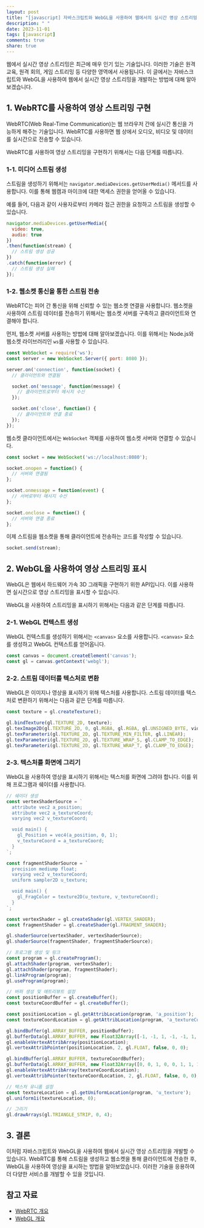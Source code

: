 ```yaml
---
layout: post
title: "[javascript] 자바스크립트와 WebGL을 사용하여 웹에서의 실시간 영상 스트리밍 기술 개발 방법"
description: " "
date: 2023-11-01
tags: [javascript]
comments: true
share: true
---
```


웹에서 실시간 영상 스트리밍은 최근에 매우 인기 있는 기술입니다. 이러한 기술은 원격 교육, 원격 회의, 게임 스트리밍 등 다양한 영역에서 사용됩니다. 이 글에서는 자바스크립트와 WebGL을 사용하여 웹에서 실시간 영상 스트리밍을 개발하는 방법에 대해 알아보겠습니다.

## 1. WebRTC를 사용하여 영상 스트리밍 구현

WebRTC(Web Real-Time Communication)는 웹 브라우저 간에 실시간 통신을 가능하게 해주는 기술입니다. WebRTC를 사용하면 웹 상에서 오디오, 비디오 및 데이터를 실시간으로 전송할 수 있습니다.

WebRTC를 사용하여 영상 스트리밍을 구현하기 위해서는 다음 단계를 따릅니다.

### 1-1. 미디어 스트림 생성

스트림을 생성하기 위해서는 `navigator.mediaDevices.getUserMedia()` 메서드를 사용합니다. 이를 통해 웹캠과 마이크에 대한 액세스 권한을 얻어올 수 있습니다.

예를 들어, 다음과 같이 사용자로부터 카메라 접근 권한을 요청하고 스트림을 생성할 수 있습니다.

```javascript
navigator.mediaDevices.getUserMedia({
  video: true,
  audio: true
})
.then(function(stream) {
  // 스트림 생성 성공
})
.catch(function(error) {
  // 스트림 생성 실패
});
```

### 1-2. 웹소켓 통신을 통한 스트림 전송

WebRTC는 피어 간 통신을 위해 신뢰할 수 있는 웹소켓 연결을 사용합니다. 웹소켓을 사용하여 스트림 데이터를 전송하기 위해서는 웹소켓 서버를 구축하고 클라이언트와 연결해야 합니다.

먼저, 웹소켓 서버를 사용하는 방법에 대해 알아보겠습니다. 이를 위해서는 Node.js와 웹소켓 라이브러리인 `ws`를 사용할 수 있습니다.

```javascript
const WebSocket = require('ws');
const server = new WebSocket.Server({ port: 8080 });

server.on('connection', function(socket) {
  // 클라이언트와 연결됨

  socket.on('message', function(message) {
    // 클라이언트로부터 메시지 수신
  });

  socket.on('close', function() {
    // 클라이언트와 연결 종료
  });
});
```

웹소켓 클라이언트에서는 `WebSocket` 객체를 사용하여 웹소켓 서버와 연결할 수 있습니다.

```javascript
const socket = new WebSocket('ws://localhost:8080');

socket.onopen = function() {
  // 서버와 연결됨
};

socket.onmessage = function(event) {
  // 서버로부터 메시지 수신
};

socket.onclose = function() {
  // 서버와 연결 종료
};
```

이제 스트림을 웹소켓을 통해 클라이언트에 전송하는 코드를 작성할 수 있습니다.

```javascript
socket.send(stream);
```

## 2. WebGL을 사용하여 영상 스트리밍 표시

WebGL은 웹에서 하드웨어 가속 3D 그래픽을 구현하기 위한 API입니다. 이를 사용하면 실시간으로 영상 스트리밍을 표시할 수 있습니다.

WebGL을 사용하여 스트리밍을 표시하기 위해서는 다음과 같은 단계를 따릅니다.

### 2-1. WebGL 컨텍스트 생성

WebGL 컨텍스트를 생성하기 위해서는 `<canvas>` 요소를 사용합니다. `<canvas>` 요소를 생성하고 WebGL 컨텍스트를 얻어옵니다.

```javascript
const canvas = document.createElement('canvas');
const gl = canvas.getContext('webgl');
```

### 2-2. 스트림 데이터를 텍스처로 변환

WebGL은 이미지나 영상을 표시하기 위해 텍스처를 사용합니다. 스트림 데이터를 텍스처로 변환하기 위해서는 다음과 같은 단계를 따릅니다.

```javascript
const texture = gl.createTexture();

gl.bindTexture(gl.TEXTURE_2D, texture);
gl.texImage2D(gl.TEXTURE_2D, 0, gl.RGBA, gl.RGBA, gl.UNSIGNED_BYTE, video);
gl.texParameteri(gl.TEXTURE_2D, gl.TEXTURE_MIN_FILTER, gl.LINEAR);
gl.texParameteri(gl.TEXTURE_2D, gl.TEXTURE_WRAP_S, gl.CLAMP_TO_EDGE);
gl.texParameteri(gl.TEXTURE_2D, gl.TEXTURE_WRAP_T, gl.CLAMP_TO_EDGE);
```

### 2-3. 텍스처를 화면에 그리기

WebGL을 사용하여 영상을 표시하기 위해서는 텍스처를 화면에 그려야 합니다. 이를 위해 프로그램과 쉐이더를 사용합니다.

```javascript
// 쉐이더 생성
const vertexShaderSource = `
  attribute vec2 a_position;
  attribute vec2 a_textureCoord;
  varying vec2 v_textureCoord;

  void main() {
    gl_Position = vec4(a_position, 0, 1);
    v_textureCoord = a_textureCoord;
  }
`;

const fragmentShaderSource = `
  precision mediump float;
  varying vec2 v_textureCoord;
  uniform sampler2D u_texture;

  void main() {
    gl_FragColor = texture2D(u_texture, v_textureCoord);
  }
`;

const vertexShader = gl.createShader(gl.VERTEX_SHADER);
const fragmentShader = gl.createShader(gl.FRAGMENT_SHADER);

gl.shaderSource(vertexShader, vertexShaderSource);
gl.shaderSource(fragmentShader, fragmentShaderSource);

// 프로그램 생성 및 링크
const program = gl.createProgram();
gl.attachShader(program, vertexShader);
gl.attachShader(program, fragmentShader);
gl.linkProgram(program);
gl.useProgram(program);

// 버퍼 생성 및 애트리뷰트 설정
const positionBuffer = gl.createBuffer();
const textureCoordBuffer = gl.createBuffer();

const positionLocation = gl.getAttribLocation(program, 'a_position');
const textureCoordLocation = gl.getAttribLocation(program, 'a_textureCoord');

gl.bindBuffer(gl.ARRAY_BUFFER, positionBuffer);
gl.bufferData(gl.ARRAY_BUFFER, new Float32Array([-1, -1, 1, -1, -1, 1, 1, 1]), gl.STATIC_DRAW);
gl.enableVertexAttribArray(positionLocation);
gl.vertexAttribPointer(positionLocation, 2, gl.FLOAT, false, 0, 0);

gl.bindBuffer(gl.ARRAY_BUFFER, textureCoordBuffer);
gl.bufferData(gl.ARRAY_BUFFER, new Float32Array([0, 0, 1, 0, 0, 1, 1, 1]), gl.STATIC_DRAW);
gl.enableVertexAttribArray(textureCoordLocation);
gl.vertexAttribPointer(textureCoordLocation, 2, gl.FLOAT, false, 0, 0);

// 텍스처 유니폼 설정
const textureLocation = gl.getUniformLocation(program, 'u_texture');
gl.uniform1i(textureLocation, 0);

// 그리기
gl.drawArrays(gl.TRIANGLE_STRIP, 0, 4);
```

## 3. 결론

이처럼 자바스크립트와 WebGL을 사용하여 웹에서 실시간 영상 스트리밍을 개발할 수 있습니다. WebRTC를 통해 스트림을 생성하고 웹소켓을 통해 클라이언트에 전송한 후, WebGL을 사용하여 영상을 표시하는 방법을 알아보았습니다. 이러한 기술을 응용하여 더 다양한 서비스를 개발할 수 있을 것입니다.

## 참고 자료

- [WebRTC 개요](https://webrtc.org/)
- [WebGL 개요](https://developer.mozilla.org/ko/docs/Web/API/WebGL_API)